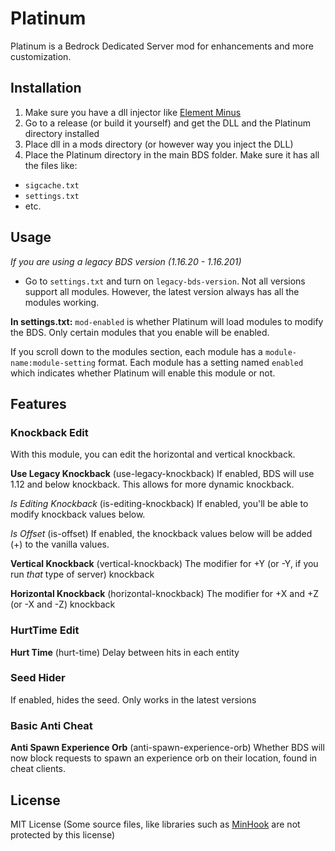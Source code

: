 # Platinum

Platinum is a Bedrock Dedicated Server mod for enhancements and more customization. 

## Installation

1. Make sure you have a dll injector like [Element Minus](https://github.com/karikera/elementminus)
2. Go to a release (or build it yourself) and get the DLL and the Platinum directory installed
3. Place dll in a mods directory (or however way you inject the DLL)
4. Place the Platinum directory in the main BDS folder. Make sure it has all the files like:
- `sigcache.txt`
- `settings.txt`
- etc.

## Usage

*If you are using a legacy BDS version (1.16.20 - 1.16.201)*

- Go to `settings.txt` and turn on `legacy-bds-version`. Not all versions support all modules. However, the latest version always has all the modules working.

**In settings.txt:**
`mod-enabled` is whether Platinum will load modules to modify the BDS. Only certain modules that you enable will be enabled.

If you scroll down to the modules section, each module has a `module-name:module-setting` format. Each module has a setting named `enabled` which indicates whether Platinum will enable this module or not.

## Features

### Knockback Edit

With this module, you can edit the horizontal and vertical knockback.

**Use Legacy Knockback** (use-legacy-knockback) If enabled, BDS will use 1.12 and below knockback. This allows for more dynamic knockback.

*Is Editing Knockback* (is-editing-knockback) If enabled, you'll be able to modify knockback values below.

*Is Offset* (is-offset) If enabled, the knockback values below will be added (+) to the vanilla values.

**Vertical Knockback** (vertical-knockback) The modifier for +Y (or -Y, if you run *that* type of server) knockback

**Horizontal Knockback** (horizontal-knockback) The modifier for +X and +Z (or -X and -Z) knockback

### HurtTime Edit

**Hurt Time** (hurt-time) Delay between hits in each entity

### Seed Hider

If enabled, hides the seed. Only works in the latest versions

### Basic Anti Cheat

**Anti Spawn Experience Orb** (anti-spawn-experience-orb) Whether BDS will now block requests to spawn an experience orb on their location, found in cheat clients.

## License

MIT License (Some source files, like libraries such as [MinHook](https://github.com/TsudaKageyu/minhook) are not protected by this license)